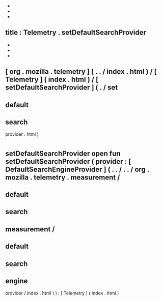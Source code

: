 -
-
-
title
:
Telemetry
.
setDefaultSearchProvider
-
-
-
-
[
org
.
mozilla
.
telemetry
]
(
.
.
/
index
.
html
)
/
[
Telemetry
]
(
index
.
html
)
/
[
setDefaultSearchProvider
]
(
.
/
set
-
default
-
search
-
provider
.
html
)
#
setDefaultSearchProvider
open
fun
setDefaultSearchProvider
(
provider
:
[
DefaultSearchEngineProvider
]
(
.
.
/
.
.
/
org
.
mozilla
.
telemetry
.
measurement
/
-
default
-
search
-
measurement
/
-
default
-
search
-
engine
-
provider
/
index
.
html
)
)
:
[
Telemetry
]
(
index
.
html
)
